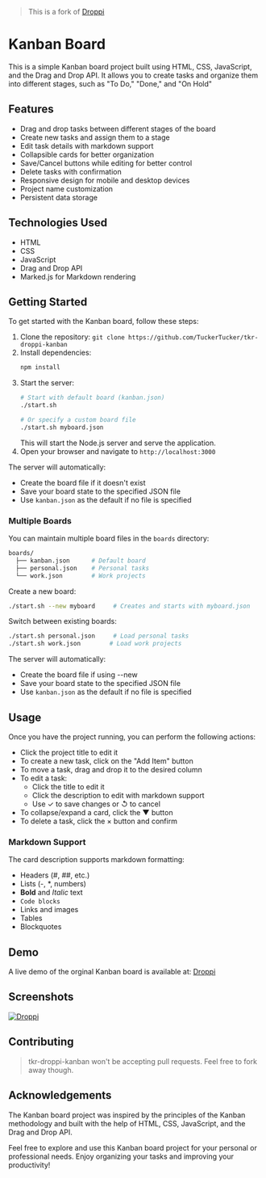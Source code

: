 >This is a fork of [Droppi](https://github.com/gateremark/droppi-kanban-board)

# Kanban Board

This is a simple Kanban board project built using HTML, CSS, JavaScript, and the Drag and Drop API. It allows you to create tasks and organize them into different stages, such as "To Do," "Done," and "On Hold"



## Features

- Drag and drop tasks between different stages of the board
- Create new tasks and assign them to a stage
- Edit task details with markdown support
- Collapsible cards for better organization
- Save/Cancel buttons while editing for better control
- Delete tasks with confirmation
- Responsive design for mobile and desktop devices
- Project name customization
- Persistent data storage

## Technologies Used

- HTML
- CSS
- JavaScript
- Drag and Drop API
- Marked.js for Markdown rendering

## Getting Started

To get started with the Kanban board, follow these steps:

1. Clone the repository: `git clone https://github.com/TuckerTucker/tkr-droppi-kanban`
2. Install dependencies:
   ```bash
   npm install
   ```
3. Start the server:
   ```bash
   # Start with default board (kanban.json)
   ./start.sh
   
   # Or specify a custom board file
   ./start.sh myboard.json
   ```
   This will start the Node.js server and serve the application.
4. Open your browser and navigate to `http://localhost:3000`

The server will automatically:
- Create the board file if it doesn't exist
- Save your board state to the specified JSON file
- Use `kanban.json` as the default if no file is specified

### Multiple Boards
You can maintain multiple board files in the `boards` directory:
```bash
boards/
  ├── kanban.json      # Default board
  ├── personal.json    # Personal tasks
  └── work.json        # Work projects
```

Create a new board:
```bash
./start.sh --new myboard     # Creates and starts with myboard.json
```

Switch between existing boards:
```bash
./start.sh personal.json     # Load personal tasks
./start.sh work.json        # Load work projects
```

The server will automatically:
- Create the board file if using --new
- Save your board state to the specified JSON file
- Use `kanban.json` as the default if no file is specified

## Usage

Once you have the project running, you can perform the following actions:

- Click the project title to edit it
- To create a new task, click on the "Add Item" button
- To move a task, drag and drop it to the desired column
- To edit a task:
  - Click the title to edit it
  - Click the description to edit with markdown support
  - Use ✓ to save changes or ↺ to cancel
- To collapse/expand a card, click the ▼ button
- To delete a task, click the × button and confirm

### Markdown Support
The card description supports markdown formatting:
- Headers (#, ##, etc.)
- Lists (-, *, numbers)
- **Bold** and *Italic* text
- `Code blocks`
- Links and images
- Tables
- Blockquotes

## Demo

A live demo of the orginal Kanban board is available at: [Droppi](https://droppi.vercel.app/)

## Screenshots
<div align="left">
<a href="https://droppi.vercel.app/">
   
![Droppi](https://gateremark.vercel.app/img/projects/projects_post_4.png)

</a>
</div>

## Contributing

>tkr-droppi-kanban won't be accepting pull requests. 
Feel free to fork away though.

## Acknowledgements

The Kanban board project was inspired by the principles of the Kanban methodology and built with the help of HTML, CSS, JavaScript, and the Drag and Drop API.

Feel free to explore and use this Kanban board project for your personal or professional needs. Enjoy organizing your tasks and improving your productivity!
